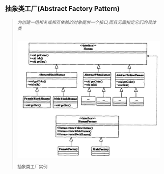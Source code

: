 ## 抽象类工厂(Abstract Factory Pattern)

> ###### 为创建一组相关或相互依赖的对象提供一个接口,而且无需指定它们的具体类
>
> ![image-20211018171253803](image-20211018171253803.png) 
>
> 抽象类工厂实例
>
> 
>
> 
>
> 

